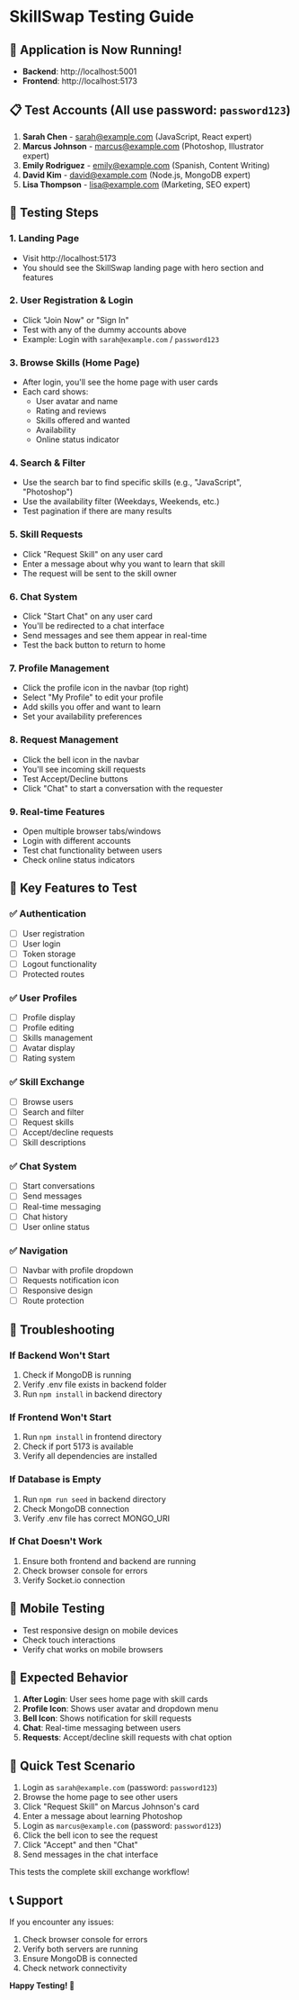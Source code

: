 # SkillSwap Testing Guide

## 🚀 **Application is Now Running!**

- **Backend**: http://localhost:5001
- **Frontend**: http://localhost:5173

## 📋 **Test Accounts (All use password: `password123`)**

1. **Sarah Chen** - sarah@example.com (JavaScript, React expert)
2. **Marcus Johnson** - marcus@example.com (Photoshop, Illustrator expert)
3. **Emily Rodriguez** - emily@example.com (Spanish, Content Writing)
4. **David Kim** - david@example.com (Node.js, MongoDB expert)
5. **Lisa Thompson** - lisa@example.com (Marketing, SEO expert)

## 🧪 **Testing Steps**

### 1. **Landing Page**
- Visit http://localhost:5173
- You should see the SkillSwap landing page with hero section and features

### 2. **User Registration & Login**
- Click "Join Now" or "Sign In"
- Test with any of the dummy accounts above
- Example: Login with `sarah@example.com` / `password123`

### 3. **Browse Skills (Home Page)**
- After login, you'll see the home page with user cards
- Each card shows:
  - User avatar and name
  - Rating and reviews
  - Skills offered and wanted
  - Availability
  - Online status indicator

### 4. **Search & Filter**
- Use the search bar to find specific skills (e.g., "JavaScript", "Photoshop")
- Use the availability filter (Weekdays, Weekends, etc.)
- Test pagination if there are many results

### 5. **Skill Requests**
- Click "Request Skill" on any user card
- Enter a message about why you want to learn that skill
- The request will be sent to the skill owner

### 6. **Chat System**
- Click "Start Chat" on any user card
- You'll be redirected to a chat interface
- Send messages and see them appear in real-time
- Test the back button to return to home

### 7. **Profile Management**
- Click the profile icon in the navbar (top right)
- Select "My Profile" to edit your profile
- Add skills you offer and want to learn
- Set your availability preferences

### 8. **Request Management**
- Click the bell icon in the navbar
- You'll see incoming skill requests
- Test Accept/Decline buttons
- Click "Chat" to start a conversation with the requester

### 9. **Real-time Features**
- Open multiple browser tabs/windows
- Login with different accounts
- Test chat functionality between users
- Check online status indicators

## 🔧 **Key Features to Test**

### ✅ **Authentication**
- [ ] User registration
- [ ] User login
- [ ] Token storage
- [ ] Logout functionality
- [ ] Protected routes

### ✅ **User Profiles**
- [ ] Profile display
- [ ] Profile editing
- [ ] Skills management
- [ ] Avatar display
- [ ] Rating system

### ✅ **Skill Exchange**
- [ ] Browse users
- [ ] Search and filter
- [ ] Request skills
- [ ] Accept/decline requests
- [ ] Skill descriptions

### ✅ **Chat System**
- [ ] Start conversations
- [ ] Send messages
- [ ] Real-time messaging
- [ ] Chat history
- [ ] User online status

### ✅ **Navigation**
- [ ] Navbar with profile dropdown
- [ ] Requests notification icon
- [ ] Responsive design
- [ ] Route protection

## 🐛 **Troubleshooting**

### **If Backend Won't Start**
1. Check if MongoDB is running
2. Verify .env file exists in backend folder
3. Run `npm install` in backend directory

### **If Frontend Won't Start**
1. Run `npm install` in frontend directory
2. Check if port 5173 is available
3. Verify all dependencies are installed

### **If Database is Empty**
1. Run `npm run seed` in backend directory
2. Check MongoDB connection
3. Verify .env file has correct MONGO_URI

### **If Chat Doesn't Work**
1. Ensure both frontend and backend are running
2. Check browser console for errors
3. Verify Socket.io connection

## 📱 **Mobile Testing**
- Test responsive design on mobile devices
- Check touch interactions
- Verify chat works on mobile browsers

## 🎯 **Expected Behavior**

1. **After Login**: User sees home page with skill cards
2. **Profile Icon**: Shows user avatar and dropdown menu
3. **Bell Icon**: Shows notification for skill requests
4. **Chat**: Real-time messaging between users
5. **Requests**: Accept/decline skill requests with chat option

## 🚀 **Quick Test Scenario**

1. Login as `sarah@example.com` (password: `password123`)
2. Browse the home page to see other users
3. Click "Request Skill" on Marcus Johnson's card
4. Enter a message about learning Photoshop
5. Login as `marcus@example.com` (password: `password123`)
6. Click the bell icon to see the request
7. Click "Accept" and then "Chat"
8. Send messages in the chat interface

This tests the complete skill exchange workflow!

## 📞 **Support**

If you encounter any issues:
1. Check browser console for errors
2. Verify both servers are running
3. Ensure MongoDB is connected
4. Check network connectivity

**Happy Testing! 🎉** 
